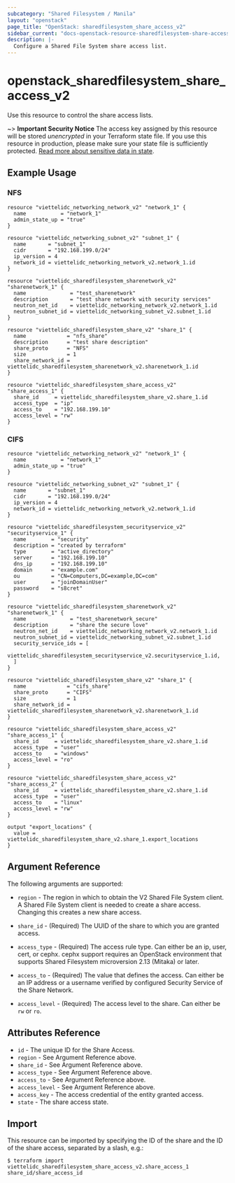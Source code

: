 ```yaml
---
subcategory: "Shared Filesystem / Manila"
layout: "openstack"
page_title: "OpenStack: sharedfilesystem_share_access_v2"
sidebar_current: "docs-openstack-resource-sharedfilesystem-share-access-v2"
description: |-
  Configure a Shared File System share access list.
---
```


# openstack\_sharedfilesystem\_share\_access\_v2

Use this resource to control the share access lists.

~> **Important Security Notice** The access key assigned by this resource will
be stored *unencrypted* in your Terraform state file. If you use this resource
in production, please make sure your state file is sufficiently protected.
[Read more about sensitive data in
state](https://www.terraform.io/docs/language/state/sensitive-data.html).

## Example Usage

### NFS

```hcl
resource "viettelidc_networking_network_v2" "network_1" {
  name           = "network_1"
  admin_state_up = "true"
}

resource "viettelidc_networking_subnet_v2" "subnet_1" {
  name       = "subnet_1"
  cidr       = "192.168.199.0/24"
  ip_version = 4
  network_id = viettelidc_networking_network_v2.network_1.id
}

resource "viettelidc_sharedfilesystem_sharenetwork_v2" "sharenetwork_1" {
  name              = "test_sharenetwork"
  description       = "test share network with security services"
  neutron_net_id    = viettelidc_networking_network_v2.network_1.id
  neutron_subnet_id = viettelidc_networking_subnet_v2.subnet_1.id
}

resource "viettelidc_sharedfilesystem_share_v2" "share_1" {
  name             = "nfs_share"
  description      = "test share description"
  share_proto      = "NFS"
  size             = 1
  share_network_id = viettelidc_sharedfilesystem_sharenetwork_v2.sharenetwork_1.id
}

resource "viettelidc_sharedfilesystem_share_access_v2" "share_access_1" {
  share_id     = viettelidc_sharedfilesystem_share_v2.share_1.id
  access_type  = "ip"
  access_to    = "192.168.199.10"
  access_level = "rw"
}
```

### CIFS

```hcl
resource "viettelidc_networking_network_v2" "network_1" {
  name           = "network_1"
  admin_state_up = "true"
}

resource "viettelidc_networking_subnet_v2" "subnet_1" {
  name       = "subnet_1"
  cidr       = "192.168.199.0/24"
  ip_version = 4
  network_id = viettelidc_networking_network_v2.network_1.id
}

resource "viettelidc_sharedfilesystem_securityservice_v2" "securityservice_1" {
  name        = "security"
  description = "created by terraform"
  type        = "active_directory"
  server      = "192.168.199.10"
  dns_ip      = "192.168.199.10"
  domain      = "example.com"
  ou          = "CN=Computers,DC=example,DC=com"
  user        = "joinDomainUser"
  password    = "s8cret"
}

resource "viettelidc_sharedfilesystem_sharenetwork_v2" "sharenetwork_1" {
  name              = "test_sharenetwork_secure"
  description       = "share the secure love"
  neutron_net_id    = viettelidc_networking_network_v2.network_1.id
  neutron_subnet_id = viettelidc_networking_subnet_v2.subnet_1.id
  security_service_ids = [
    viettelidc_sharedfilesystem_securityservice_v2.securityservice_1.id,
  ]
}

resource "viettelidc_sharedfilesystem_share_v2" "share_1" {
  name             = "cifs_share"
  share_proto      = "CIFS"
  size             = 1
  share_network_id = viettelidc_sharedfilesystem_sharenetwork_v2.sharenetwork_1.id
}

resource "viettelidc_sharedfilesystem_share_access_v2" "share_access_1" {
  share_id     = viettelidc_sharedfilesystem_share_v2.share_1.id
  access_type  = "user"
  access_to    = "windows"
  access_level = "ro"
}

resource "viettelidc_sharedfilesystem_share_access_v2" "share_access_2" {
  share_id     = viettelidc_sharedfilesystem_share_v2.share_1.id
  access_type  = "user"
  access_to    = "linux"
  access_level = "rw"
}

output "export_locations" {
  value = viettelidc_sharedfilesystem_share_v2.share_1.export_locations
}
```

## Argument Reference

The following arguments are supported:

* `region` - The region in which to obtain the V2 Shared File System client.
    A Shared File System client is needed to create a share access. Changing this
    creates a new share access.

* `share_id` - (Required) The UUID of the share to which you are granted access.

* `access_type` - (Required) The access rule type. Can either be an ip, user,
  cert, or cephx. cephx support requires an OpenStack environment that supports
  Shared Filesystem microversion 2.13 (Mitaka) or later.

* `access_to` - (Required) The value that defines the access. Can either be an IP
    address or a username verified by configured Security Service of the Share Network.

* `access_level` - (Required) The access level to the share. Can either be `rw` or `ro`.

## Attributes Reference

* `id` - The unique ID for the Share Access.
* `region` - See Argument Reference above.
* `share_id` - See Argument Reference above.
* `access_type` - See Argument Reference above.
* `access_to` - See Argument Reference above.
* `access_level` - See Argument Reference above.
* `access_key` - The access credential of the entity granted access.
* `state` - The share access state.

## Import

This resource can be imported by specifying the ID of the share and the ID of the
share access, separated by a slash, e.g.:

```
$ terraform import viettelidc_sharedfilesystem_share_access_v2.share_access_1 share_id/share_access_id
```
